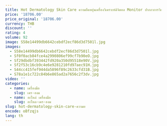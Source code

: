 ```yaml
---
title: Hot Dermatology Skin Care ความยืดหยุ่นเครื่องวิเคราะห์ดิจิตอล Monitor ปากกาการวิเคราะห์ความชื้นอุปกรณ์ทดสอบสําหรับใช้ในบ้าน Beauty Clinic
price: '18706.00'
price_original: '18706.00'
currency: THB
discount: ''
rating: 4
volume: 92
image: S58e14499db6642cebdf2ecf86d3d7501l.jpg
images:
  - S58e14499db6642cebdf2ecf86d3d7501l.jpg
  - Sf0f0acb84fce4a2990806ef99cf7b90eO.jpg
  - Sf29dbdbf393442fd920a350d95518e90V.jpg
  - Sf2f53c16cb9c4e6e9281210fd97aec91H.jpg
  - S44cc415fef944da5896f89c2633cfd31B.jpg
  - S78a1e1c722c84b6e865ad2a7656c2f3dv.jpg
video: ''
categories:
  - name: เครื่องมือ
    slug: เคร-องม
  - name: อะไหล่ เครื่องมือ
    slug: อะไหล-เคร-องม
slug: hot-dermatology-skin-care-ความย
encode: oBfzqjs
lang: th
---
```

  